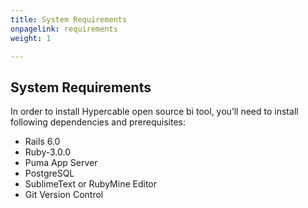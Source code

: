 ```yaml
---
title: System Requirements
onpagelink: requirements
weight: 1

---
```


System Requirements
-------------------

In order to install Hypercable open source bi tool, you’ll need to install following dependencies and prerequisites:

- Rails 6.0
- Ruby-3.0.0
- Puma App Server
- PostgreSQL
- SublimeText or RubyMine Editor
- Git Version Control
 